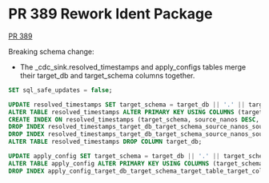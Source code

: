 # PR 389 Rework Ident Package

[PR 389](https://github.com/cockroachdb/replicator/pull/389)

Breaking schema change:

- The _cdc_sink.resolved_timestamps and apply_configs tables merge their
  target_db and target_schema columns together.

```sql
SET sql_safe_updates = false;

UPDATE resolved_timestamps SET target_schema = target_db || '.' || target_schema WHERE true;
ALTER TABLE resolved_timestamps ALTER PRIMARY KEY USING COLUMNS (target_schema, source_nanos, source_logical);
CREATE INDEX ON resolved_timestamps (target_schema, source_nanos DESC, source_logical DESC);
DROP INDEX resolved_timestamps_target_db_target_schema_source_nanos_source_logical_key;
DROP INDEX resolved_timestamps_target_db_target_schema_source_nanos_source_logical_idx;
ALTER TABLE resolved_timestamps DROP COLUMN target_db;

UPDATE apply_config SET target_schema = target_db || '.' || target_schema WHERE true;
ALTER TABLE apply_config ALTER PRIMARY KEY USING COLUMNS (target_schema);
DROP INDEX apply_config_target_db_target_schema_target_table_target_column_key;
```
